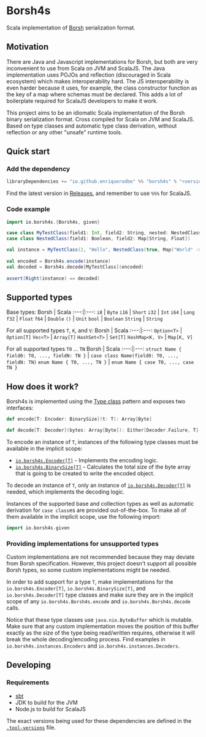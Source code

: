 # Borsh4s
Scala implementation of [Borsh](https://borsh.io/) serialization format.

## Motivation
There are Java and Javascript implementations for Borsh, but both are very inconvenient to use from Scala on JVM and ScalaJS. The Java implementation uses POJOs and reflection (discouraged in Scala ecosystem) which makes interoperability hard. The JS interoperability is even harder because it uses, for example, the class constructor function as the key of a map where schemas must be declared. This adds a lot of boilerplate required for ScalaJS developers to make it work.

This project aims to be an idiomatic Scala implementation of the Borsh binary serialization format. Cross compiled for Scala on JVM and ScalaJS. Based on type classes and automatic type class derivation, without reflection or any other "unsafe" runtime tools.

## Quick start

### Add the dependency

```scala
libraryDependencies += "io.github.enriquerodbe" %% "borsh4s" % "<version>"
```

Find the latest version in [Releases](https://github.com/enriquerodbe/borsh4s/releases), and remember to use
`%%%` for ScalaJS.

### Code example

```scala
import io.borsh4s.{Borsh4s, given}

case class MyTestClass(field1: Int, field2: String, nested: NestedClass)
case class NestedClass(field1: Boolean, field2: Map[String, Float])

val instance = MyTestClass(2, "Hello", NestedClass(true, Map("World" -> 1.5f)))
    
val encoded = Borsh4s.encode(instance)
val decoded = Borsh4s.decode[MyTestClass](encoded)
    
assert(Right(instance) == decoded)
```

## Supported types

Base types:
Borsh | Scala
:---:|:---:
`i8` | `Byte`
`i16` | `Short`
`i32` | `Int`
`i64` | `Long`
`f32` | `Float`
`f64` | `Double`
`()` | `Unit`
`bool` | `Boolean`
`String` | `String`


For all supported types `T`, `K`, and `V`:
Borsh | Scala
:---:|:---:
`Option<T>` | `Option[T]`
`Vec<T>` | `Array[T]`
`HashSet<T>` | `Set[T]`
`HashMap<K, V>` | `Map[K, V]`

For all supported types `T0` ... `TN`
Borsh | Scala
:---:|:---:
`struct Name { field0: T0, ..., fieldN: TN }` | `case class Name(field0: T0, ..., fieldN: TN)`
`enum Name { T0, ..., TN }` | `enum Name { case T0, ..., case TN }`

## How does it work?

Borsh4s is implemented using the [Type class](https://en.wikipedia.org/wiki/Type_class) pattern and exposes two interfaces:

```scala
def encode[T: Encoder: BinarySize](t: T): Array[Byte]

def decode[T: Decoder](bytes: Array[Byte]): Either[Decoder.Failure, T]
```

To encode an instance of `T`, instances of the following type classes must be available in the implicit scope:
- [`io.borsh4s.Encoder[T]`](src/main/scala/io/borsh4s/Encoder.scala) - Implements the encoding logic.
- [`io.borsh4s.BinarySize[T]`](src/main/scala/io/borsh4s/BinarySize.scala) - Calculates the total size of the byte array that is going to be created to write the encoded object.

To decode an instance of `T`, only an instance of [`io.borsh4s.Decoder[T]`](src/main/scala/io/borsh4s/Decoder.scala) is needed, which implements the decoding logic.

Instances of the supported base and collection types as well as automatic derivation for `case class`es are provided out-of-the-box. To make all of them available in the implicit scope, use the following import:

```scala
import io.borsh4s.given
```

### Providing implementations for unsupported types

Custom implementations are not recommended because they may deviate from Borsh
specification. However, this project doesn't support all possible Borsh types,
so some custom implementations might be needed.

In order to add support for a type `T`, make implementations for the
`io.borsh4s.Encoder[T]`, `io.borsh4s.BinarySize[T]`, and `io.borsh4s.Decoder[T]` type classes and make sure
they are in the implicit scope of any `io.borsh4s.Borsh4s.encode` and
`io.borsh4s.Borsh4s.decode` calls.

Notice that these type classes use `java.nio.ByteBuffer` which is mutable. Make
sure that any custom implementation moves the position of this buffer exactly
as the size of the type being read/written requires, otherwise it will break the
whole decoding/encoding process. Find examples in `io.borsh4s.instances.Encoders`
and `io.borsh4s.instances.Decoders`.

## Developing

### Requirements

- [sbt](https://www.scala-sbt.org/)
- JDK to build for the JVM
- Node.js to build for ScalaJS

The exact versions being used for these dependencies are defined in the
[`.tool-versions`](.tool-versions) file.
